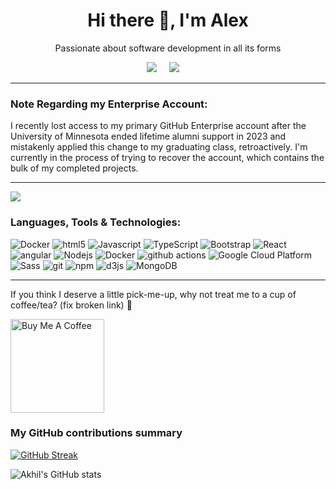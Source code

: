 <h1 align='center'> Hi there 👋, I'm Alex </h1>

<p align='center'>
  Passionate about software development in all its forms
</p>

<p align='center'>
  <a href="https://www.linkedin.com/in/alex-m-king/"><img src="https://img.shields.io/badge/linkedin-%230077B5.svg?&style=for-the-badge&logo=linkedin&logoColor=white" /></a>&nbsp;&nbsp;&nbsp;&nbsp;
  <a href="mailto:king1493@umn.edu?subject=Alex%20King"><img src="https://img.shields.io/badge/gmail-%23D14836.svg?&style=for-the-badge&logo=gmail&logoColor=white" /></a>&nbsp;&nbsp;&nbsp;&nbsp;

</p>

---
<h3>Note Regarding my Enterprise Account:</h3>
<p>
I recently lost access to my primary GitHub Enterprise account after the University of Minnesota ended lifetime alumni support in 2023 and mistakenly applied this change to my graduating class, retroactively. I'm currently in the process of trying to recover the account, which contains the bulk of my completed projects. 
</p>

---

![](https://komarev.com/ghpvc/?username=alexmking1&color=fb4362)

<h3>Languages, Tools & Technologies:</h3>

<p>
  <img alt="Docker" src="https://img.shields.io/badge/-Docker-46a2f1?style=flat-square&logo=react&logoColor=black" />
  <img alt="html5" src="https://img.shields.io/badge/-HTML5-E34F26?style=flat-square&logo=html5&logoColor=white" />
  <img alt="Javascript" src="https://img.shields.io/badge/-javascript-f7df1c?style=flat-square&logo=javascript&logoColor=black" />
  <img alt="TypeScript" src="https://img.shields.io/badge/-TypeScript-007ACC?style=flat-square&logo=typescript&logoColor=white" />
  <img alt="Bootstrap" src="https://img.shields.io/badge/-bootstrap-7953b3?style=flat-square&logo=javascript&logoColor=white" />
  <img alt="React" src="https://img.shields.io/badge/-React-45b8d8?style=flat-square&logo=react&logoColor=white" />
  <img alt="angular" src="https://img.shields.io/badge/-Angular-DD0031?style=flat-square&logo=angular&logoColor=white" />
  <img alt="Nodejs" src="https://img.shields.io/badge/-Nodejs-43853d?style=flat-square&logo=Node.js&logoColor=white" />
  <img alt="Docker" src="https://img.shields.io/badge/-Docker-46a2f1?style=flat-square&logo=docker&logoColor=white" />
  <img alt="github actions" src="https://img.shields.io/badge/-Github_Actions-2088FF?style=flat-square&logo=github-actions&logoColor=white" />
  <img alt="Google Cloud Platform" src="https://img.shields.io/badge/-Google_Cloud_Platform-1a73e8?style=flat-square&logo=google-cloud&logoColor=white" />
  <img alt="" src="https://img.shields.io/badge/Google%20Cloud-%234285F4?logo=Google%20Cloud&logoColor=white"/>
  <img alt="Sass" src="https://img.shields.io/badge/-Sass-CC6699?style=flat-square&logo=sass&logoColor=white" />
  <img alt="git" src="https://img.shields.io/badge/-Git-F05032?style=flat-square&logo=git&logoColor=white" />
  <img alt="npm" src="https://img.shields.io/badge/-NPM-CB3837?style=flat-square&logo=npm&logoColor=white" />
  <img alt="d3js" src="https://img.shields.io/badge/-D3.js-F9A03C?style=flat-square&logo=d3.js&logoColor=white" />
  <img alt="MongoDB" src="https://img.shields.io/badge/-MongoDB-13aa52?style=flat-square&logo=mongodb&logoColor=white" />
  <img alt="" src="https://img.shields.io/badge/.NET-512BD4?logo=.Net"/>
  <img alt="" src="https://img.shields.io/badge/C%2B%2B-00599C?logo=C%2B%2B&logoColor=white"/>
  <img alt="" src="https://img.shields.io/badge/Python-%233776AB?logo=Python&logoColor=white"/>
  <img alt="" src="https://img.shields.io/badge/F%23-%23378BBA?logo=F%23&logoColor=white"/>
  <img alt="" src="https://img.shields.io/badge/HTML5-%23E34F26?logo=HTML5&logoColor=white"/>
  <img alt="" src="https://img.shields.io/badge/CSS3-%231572B6?logo=CSS3&logoColor=white"/>
  <img alt="" src="https://img.shields.io/badge/MySQL-%234479A1?logo=mysql&logoColor=white"/>
  <img alt="" src="https://img.shields.io/badge/PostgreSQL-%234169E1?logo=postgresql&logoColor=white"/>
  <img alt="" src="https://img.shields.io/badge/Vim-019733?logo=Vim&logoColor=white"/>
  <img alt="" src="https://img.shields.io/badge/Eclipse-%232C2255?logo=Eclipse&logoColor=white"/>
  <img alt="" src="https://img.shields.io/badge/Android%20Studio-%233DDC84?logo=Android%20Studio&logoColor=white"/>
  <img alt="" src="https://img.shields.io/badge/Linux-%23FCC624?logo=Linux&logoColor=black"/>
  <img alt="" src="https://img.shields.io/badge/Jira-%230052CC?logo=Jira&logoColor=white"/>
  <img alt="" src="https://img.shields.io/badge/Jenkins-%23D24939?logo=Jenkins&logoColor=white"/>
  <img alt="" src="https://img.shields.io/badge/MacOS-%23000000?logo=MacOS&logoColor=white"/>
  <img alt="" src="https://img.shields.io/badge/GNU%20Emacs-%237F5AB6?logo=GNU%20Emacs&logoColor=white"/>
  <img alt="" src="https://img.shields.io/badge/Tailwind%20CSS-%2306B6D4?logo=Tailwind%20CSS&logoColor=white"/>
  <img alt="" src="https://img.shields.io/badge/Apache-%23D22128?logo=Apache&logoColor=white"/>
  <img alt="" src="https://img.shields.io/badge/NGINX-%23009639?logo=NGINX&logoColor=white"/>
  <img alt="" src="https://img.shields.io/badge/Postman-%23FF6C37?logo=Postman&logoColor=white"/>
  <img alt="" src="https://img.shields.io/badge/Django-%23092E20?logo=Django&logoColor=white"/>
  <img alt="" src="https://img.shields.io/badge/Ruby%20on%20Rails-%23D30001?logo=Ruby%20on%20Rails&logoColor=white"/>
  <img alt="" src="https://img.shields.io/badge/Flask-%23000000?logo=Flask&logoColor=white"/>
  <img alt="" src="https://img.shields.io/badge/Flutter-%2302569B?logo=Flutter&logoColor=white"/>
  <img alt="" src="https://img.shields.io/badge/jQuery-%230769AD?logo=jQuery&logoColor=white"/>
  <img alt="" src="https://img.shields.io/badge/Socket.io-%23010101?logo=Socket.io&logoColor=white"/>
  <img alt="" src="https://img.shields.io/badge/Express-%23000000?logo=Express&logoColor=white"/>
  <img alt="" src="https://img.shields.io/badge/AWS-%23232F3E?logo=Amazon%20Web%20Services&logoColor=white"/>
  <img alt="" src="https://img.shields.io/badge/GNU%20Bash-%234EAA25?logo=GNU%20Bash&logoColor=white"/>
  <img alt="" src="https://img.shields.io/badge/Ubuntu-%23E95420?logo=Ubuntu&logoColor=white"/>
  <img alt="" src="https://img.shields.io/badge/Wordpress-%2321759B?logo=Wordpress&logoColor=white"/>
  <img alt="" src="https://img.shields.io/badge/Notepad%2B%2B-%2390E59A?logo=Notepad%2B%2B&logoColor=black"/>
</p>

---

If you think I deserve a little pick-me-up, why not treat me to a cup of coffee/tea? (fix broken link) 🥺

<a href="https://www.buymeacoffee.com/alexmking1" target="_blank"><img src="https://cdn.buymeacoffee.com/buttons/v2/default-red.png" alt="Buy Me A Coffee" width="150" ></a>

<h3>My GitHub contributions summary</h3>

[![GitHub Streak](https://github-readme-streak-stats.herokuapp.com?user=alexmking1&theme=dark&ring=fb4362&file=fb4362&currStreakNum=fb4362&currStreakLabel=fb4362&hide_border=true)](https://git.io/streak-stats)

![Akhil's GitHub stats](https://github-readme-stats.vercel.app/api?username=alexmking1&hide_border=true&show_icons=true&bg_color=151515&title_color=fb4362&icon_color=fb4362&text_bold=false&text_color=9e9e9e)





<!--
**alexmking1/alexmking1** is a ✨ _special_ ✨ repository because its `README.md` (this file) appears on your GitHub profile.

Here are some ideas to get you started:

- 🔭 I’m currently working on ...
- 🌱 I’m currently learning ...
- 👯 I’m looking to collaborate on ...
- 🤔 I’m looking for help with ...
- 💬 Ask me about ...
- 📫 How to reach me: ...
- 😄 Pronouns: ...
- ⚡ Fun fact: ...
-->
